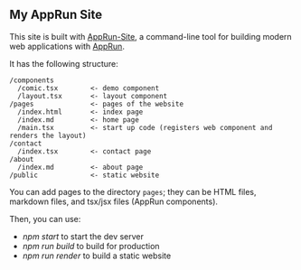 ## My AppRun Site

This site is built with [AppRun-Site](https://github.com/yysun/apprun-site), a command-line tool for building modern web applications with [AppRun](https://github.com/yysun/apprun).

It has the following structure:
```
/components
  /comic.tsx        <- demo component
  /layout.tsx       <- layout component
/pages              <- pages of the website
  /index.html       <- index page
  /index.md         <- home page
  /main.tsx         <- start up code (registers web component and renders the layout)
/contact
  /index.tsx        <- contact page
/about
  /index.md         <- about page
/public             <- static website
```

You can add pages to the directory `pages`; they can be HTML files, markdown files, and tsx/jsx files (AppRun components).

Then, you can use:

* _npm start_ to start the dev server
* _npm run build_ to build for production
* _npm run render_ to build a static website